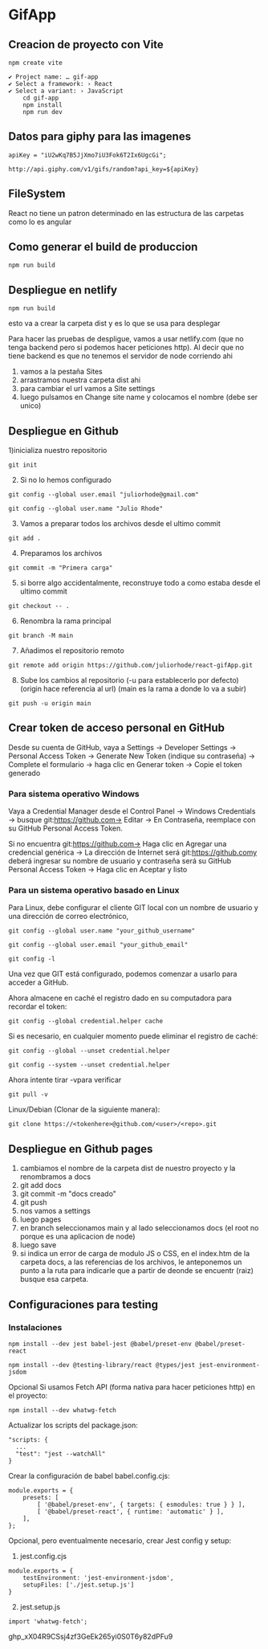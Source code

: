# **GifApp**

## Creacion de proyecto con Vite
```
npm create vite

```

    ✔ Project name: … gif-app
    ✔ Select a framework: › React
    ✔ Select a variant: › JavaScript
        cd gif-app
        npm install
        npm run dev

## Datos para giphy para las imagenes
```
apiKey = "iU2wKq7B5JjXmo7iU3Fok6T2Ix6UgcGi";

http://api.giphy.com/v1/gifs/random?api_key=${apiKey}

```

## FileSystem
React no tiene un patron determinado en las estructura de las carpetas como lo es angular

## Como generar el build de produccion
```
npm run build
```

## Despliegue en netlify
```
npm run build
```
esto va a crear la carpeta dist y es lo que se usa para desplegar

Para hacer las pruebas de despligue, vamos a usar netlify.com (que no tenga backend pero si podemos hacer peticiones http). Al decir que no tiene backend es que no tenemos el servidor de node corriendo ahi

1) vamos a la pestaña Sites
2) arrastramos nuestra carpeta dist ahi
3) para cambiar el url vamos a Site settings
4) luego pulsamos en Change site name y colocamos el nombre (debe ser unico)

## Despliegue en Github
1)inicializa nuestro repositorio

```
git init
```

2) Si no lo hemos configurado

```
git config --global user.email "juliorhode@gmail.com"
```

```git config --global user.name "Julio Rhode"```

3) Vamos a preparar todos los archivos desde el ultimo commit

```git add .```

4) Preparamos los archivos

``` git commit -m "Primera carga" ```

5) si borre algo accidentalmente, reconstruye todo a como estaba desde el ultimo commit

``` git checkout -- . ```

6) Renombra la rama principal

``` git branch -M main ```

7) Añadimos el repositorio remoto

``` git remote add origin https://github.com/juliorhode/react-gifApp.git ```

8) Sube los cambios al repositorio (-u para establecerlo por defecto) (origin hace referencia al url) (main es la rama a donde lo va a subir) 

``` git push -u origin main ```

## Crear token de acceso personal en GitHub
Desde su cuenta de GitHub, vaya a Settings → Developer Settings → Personal Access Token → Generate New Token (indique su contraseña) → Complete el formulario → haga clic en Generar token → Copie el token generado 

### Para sistema operativo Windows
Vaya a Credential Manager  desde el Control Panel → Windows Credentials → busque git:https://github.com→ Editar → En Contraseña, reemplace con su GitHub Personal Access Token.

Si no encuentra git:https://github.com→ Haga clic en Agregar una credencial genérica → La dirección de Internet será git:https://github.comy deberá ingresar su nombre de usuario y contraseña será su GitHub Personal Access Token → Haga clic en Aceptar y listo

### Para un sistema operativo basado en Linux
Para Linux, debe configurar el cliente GIT local con un nombre de usuario y una dirección de correo electrónico,

``` git config --global user.name "your_github_username" ```

``` git config --global user.email "your_github_email" ```

``` git config -l ```

Una vez que GIT está configurado, podemos comenzar a usarlo para acceder a GitHub. 

Ahora almacene en caché el registro dado en su computadora para recordar el token:

``` git config --global credential.helper cache ```

Si es necesario, en cualquier momento puede eliminar el registro de caché:

``` git config --global --unset credential.helper ```

``` git config --system --unset credential.helper ```

Ahora intente tirar -vpara verificar

``` git pull -v ```

Linux/Debian (Clonar de la siguiente manera):

``` git clone https://<tokenhere>@github.com/<user>/<repo>.git ```

## Despliegue en Github pages
1) cambiamos el nombre de la carpeta dist de nuestro proyecto y la renombramos a docs
2) git add docs
3) git commit -m "docs creado"
4) git push
5) nos vamos a settings
6) luego pages
7) en branch seleccionamos main y al lado seleccionamos docs (el root no porque es una aplicacion de node)
8) luego save
9) si indica un error de carga de modulo JS o CSS, en el index.htm de la carpeta docs, a las referencias de los archivos, le anteponemos un punto a la ruta para indicarle que a partir de deonde se encuentr (raiz) busque esa carpeta.

## Configuraciones para testing
### Instalaciones
``` npm install --dev jest babel-jest @babel/preset-env @babel/preset-react  ```

``` npm install --dev @testing-library/react @types/jest jest-environment-jsdom ```

Opcional Si usamos Fetch API (forma nativa para hacer peticiones http) en el proyecto:

``` npm install --dev whatwg-fetch ```

Actualizar los scripts del package.json:
```  
"scripts: {
  ...
  "test": "jest --watchAll"
}
```

Crear la configuración de babel babel.config.cjs:
``` 
module.exports = {
    presets: [
        [ '@babel/preset-env', { targets: { esmodules: true } } ],
        [ '@babel/preset-react', { runtime: 'automatic' } ],
    ],
};
```

Opcional, pero eventualmente necesario, crear Jest config y setup:

1) jest.config.cjs
```  
module.exports = {
    testEnvironment: 'jest-environment-jsdom',
    setupFiles: ['./jest.setup.js']
}
```

2) jest.setup.js
``` 
import 'whatwg-fetch';
```

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